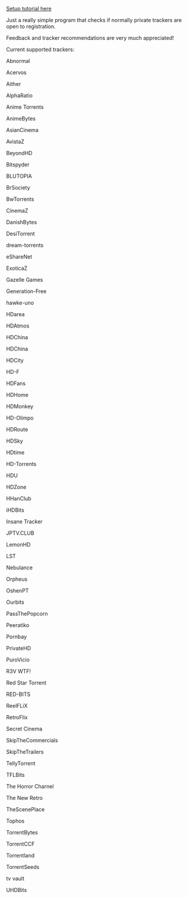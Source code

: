 [Setup tutorial here](https://github.com/NDDDDDDDDD/TrackerChecker/wiki/Setup#tutorial)

Just a really simple program that checks if normally private trackers are open to registration.

Feedback and tracker recommendations are very much appreciated!


Current supported trackers:

Abnormal

Acervos

Aither

AlphaRatio

Anime Torrents

AnimeBytes

AsianCinema

AvistaZ

BeyondHD

Bitspyder

BLUTOPIA

BrSociety

BwTorrents

CinemaZ

DanishBytes

DesiTorrent

dream-torrents

eShareNet

ExoticaZ

Gazelle Games

Generation-Free

hawke-uno

HDarea

HDAtmos

HDChina

HDChina

HDCity

HD-F

HDFans

HDHome

HDMonkey

HD-Olimpo

HDRoute

HDSky

HDtime

HD-Torrents

HDU

HDZone

HHanClub

iHDBits

Insane Tracker

JPTV.CLUB

LemonHD

LST

Nebulance

Orpheus

OshenPT

Ourbits

PassThePopcorn

Peeratiko

Pornbay

PrivateHD

PuroVicio

R3V WTF!

Red Star Torrent

RED-BITS

ReelFLiX

RetroFlix

Secret Cinema

SkipTheCommercials

SkipTheTrailers

TellyTorrent

TFLBits

The Horror Charnel

The New Retro

TheScenePlace

Tophos

TorrentBytes

TorrentCCF

Torrentland

TorrentSeeds

tv vault

UHDBits
